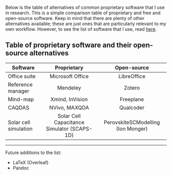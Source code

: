 Below is the table of alternatives of common proprietary software that I use in research. This is a simple comparison table of proprietary and free and open-source software. Keep in mind that there are plenty of other alternatives available; these are just ones that are particularly relevant to my own workflow. However, to see the list of software that I use, read [here](https://github.com/mafbar-student/mphil-thesis/blob/main/list-of-software.md).

## Table of proprietary software and their open-source alternatives

| Software     | Proprietary      | Open-source |
|--------------|:----------------:|:-----------:|
| Office suite | Microsoft Office | LibreOffice |  
| Reference manager | Mendeley | Zotero |
| Mind-map | Xmind, InVision | Freeplane |
| CAQDAS | NVivo, MAXQDA | Qualcoder
| Solar cell simulation | Solar Cell Capacitance Simulator (SCAPS-1D) | PerovskiteSCModelling (Ion Monger) |

___

Future additions to the list:

- LaTeX (Overleaf)
- Pandoc
